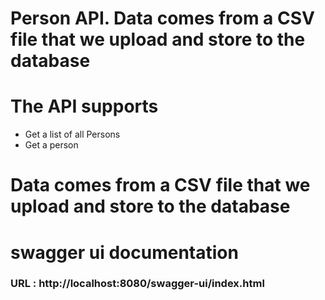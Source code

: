 # Person API. Data comes from a CSV file that we upload and store to the database

# The API supports
- Get a list of all Persons
- Get a person


# Data comes from a CSV file that we upload and store to the database






# swagger ui documentation
### URL : http://localhost:8080/swagger-ui/index.html

